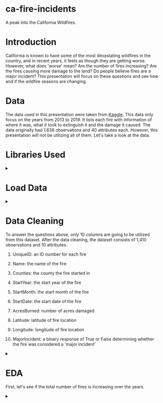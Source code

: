 # ca-fire-incidents
A peak into the California Wildfires.

# Introduction
California is known to have some of the most devastating wildfires in the country, and in recent years, it feels as though they are getting worse. However, what does 'worse' mean? Are the number of fires increasing? Are the fires causing more damage to the land? Do people believe fires are a major incident? This presentation will focus on these questions and see how and if the wildfire seasons are changing.

# Data
The data used in this presentation were taken from [Kaggle](https://www.kaggle.com/ananthu017/california-wildfire-incidents-20132020). This data only focus on the years from 2013 to 2019. It lists each fire with information of where it was, what it took to extinguish it and the damage it caused. The data originally had 1,636 observations and 40 attributes each. However, this presentation will not be utilizing all of them. Let's take a look at the data.

# Libraries Used
<details>
  <summary></summary>
  
  ```python
import numpy as np
import pandas as pd
import matplotlib.pyplot as plt
import folium
import folium.plugins as plugins
import scipy.stats as stats
from datetime import datetime, timedelta
from scipy.stats import pearsonr
  ```
</details>

# Load Data
<details>
  <summary></summary>
  
  ```python
full_fires_df = pd.read_csv('/Users/kaciewebster/Documents/dsi/ca-fire-incidents/California_Fire_Incidents.csv')
  ```
</details>

# Data Cleaning
To answer the questions above, only 10 columns are going to be utilized from this dataset. After the data cleaning, the dataset consists of 1,410 observations and 10 attributes.

1. UniqueID: an ID number for each fire

2. Name: the name of the fire

3. Counties: the county the fire started in

4. StartYear: the start year of the fire

5. StartMonth: the start month of the fire

6. StartDate: the start date of the fire

7. AcresBurned: number of acres damaged

8. Latitude: latitude of fire location

9. Longitude: longitude of fire location

10. MajorIncident: a binary response of True or False determining whether the fire was considered a 'major incident'
<details>
  <summary></summary>
  
  ```python
ca_fires_df = ca_fires_df.dropna(axis=0, subset=['AcresBurned'])
  # drops observations with null values in 'AcresBurned'
ca_fires_df = ca_fires_df[ca_fires_df['AcresBurned'] != 0]
  # drops observations with 0 values in 'AcresBurned'
ca_fires_df = ca_fires_df[(ca_fires_df['Latitude'] >= 32) & (ca_fires_df['Latitude'] <= 42) & (ca_fires_df['Longitude'] <= -114) & (ca_fires_df['Longitude'] >= -126)]
  # drops observations that reside far outside of California
ca_fires_df[(ca_fires_df['Latitude'] >= 38) & (ca_fires_df['Latitude'] <= 41) & (ca_fires_df['Longitude'] <= -115) & (ca_fires_df['Longitude'] >= -118)]
ca_fires_df[ca_fires_df['Counties'] == 'State of Nevada']
  # locates which values are from Nevada
ca_fires_df = ca_fires_df[ca_fires_df['Counties'] != 'State of Nevada']
ca_fires_df = ca_fires_df[ca_fires_df['Name'] != 'Tram Fire']
  # drops observations from Nevada
ca_fires_df = ca_fires_df[ca_fires_df['StartYear'] >= 2013]
ca_fires_df = ca_fires_df.groupby('UniqueId').max().reset_index()
  # drops observations that are not in 2013-2019
  ```
</details>

# EDA
First, let's see if the total number of fires is increasing over the years.
<details>
  <summary></summary>
  
  ```python
num_fires = ca_fires_df.groupby('StartYear')['AcresBurned'].count()
years = sorted(ca_fires_df['StartYear'].unique())
    
fig, ax = plt.subplots()
ax.plot(years, num_fires, color='red')
ax.set_title('Number of Fires per Year')
ax.set_xlabel('Year')
ax.set_ylabel('Fires')
    
plt.show()
  ```
</details>

